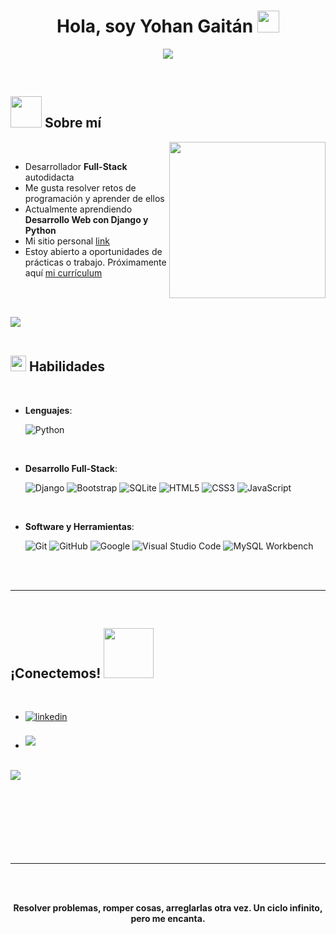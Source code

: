 <h1 align="center"><b>Hola, soy Yohan Gaitán </b><img src="https://media.giphy.com/media/hvRJCLFzcasrR4ia7z/giphy.gif" width="35"></h1>

<p align="center">
  <a href="https://github.com/DenverCoder1/readme-typing-svg">
    <img src="https://readme-typing-svg.herokuapp.com?font=Time+New+Roman&color=cyan&size=25&center=true&vCenter=true&width=800&height=100&lines=Desarrollador+Full-Stack+autodidacta,;Estudiante+de+Desarrollo+y+Gestion+de+Software,;Apasionado+por+la+Inteligencia+Artificial,;Siempre+aprendiendo+y+explorando+nuevas+tecnologias.">
  </a>
</p>

<br>

## <picture><img src="https://github.com/a/a/a/main/assets/mdImages/about_me.gif" width="50px"></picture> **Sobre mí**

<picture>
  <img align="right" src="https://github.com/a/a/a/main/assets/mdImages/Right_Side.gif" width="250px">
</picture>

<br>

- Desarrollador **Full-Stack** autodidacta  
- Me gusta resolver retos de programación y aprender de ellos  
- Actualmente aprendiendo **Desarrollo Web con Django y Python**  
- Mi sitio personal [link](https://portafolio-hazel-chi.vercel.app/)  
- Estoy abierto a oportunidades de prácticas o trabajo. Próximamente aquí [mi currículum](hehe)

<br><br>

<img src="https://user-images.githubusercontent.com/73097560/115834477-dbab4500-a447-11eb-908a-139a6edaec5c.gif"><br><br>

## <img src="https://media2.giphy.com/media/QssGEmpkyEOhBCb7e1/giphy.gif?cid=ecf05e47a0n3gi1bfqntqmob8g9aid1oyj2wr3ds3mg700bl&rid=giphy.gif" width="25"><b> Habilidades</b>
<br>

<p align="center">

- **Lenguajes**:
    
    ![Python](https://img.shields.io/badge/Python%20-%2314354C.svg?style=for-the-badge&logo=python&logoColor=white)

<br>   
    
- **Desarrollo Full-Stack**:

  ![Django](https://img.shields.io/badge/Django-%23092E20.svg?style=for-the-badge&logo=django&logoColor=white)
  ![Bootstrap](https://img.shields.io/badge/Bootstrap-%23563D7C.svg?style=for-the-badge&logo=bootstrap&logoColor=white)
  ![SQLite](https://img.shields.io/badge/SQLite-%2307405e.svg?style=for-the-badge&logo=sqlite&logoColor=white)
  ![HTML5](https://img.shields.io/badge/HTML5-%23E34F26.svg?style=for-the-badge&logo=html5&logoColor=white)
  ![CSS3](https://img.shields.io/badge/CSS3-%231572B6.svg?style=for-the-badge&logo=css3&logoColor=white)
  ![JavaScript](https://img.shields.io/badge/JavaScript-%23F7DF1E.svg?style=for-the-badge&logo=javascript&logoColor=black)

<br>

- **Software y Herramientas**:

    ![Git](https://img.shields.io/badge/git-%23F05033.svg?style=for-the-badge&logo=git&logoColor=white)
    ![GitHub](https://img.shields.io/badge/github-%23121011.svg?style=for-the-badge&logo=github&logoColor=white)
    ![Google](https://img.shields.io/badge/google-%234285F4.svg?style=for-the-badge&logo=google&logoColor=white)
    ![Visual Studio Code](https://img.shields.io/badge/Visual%20Studio%20Code-0078d7.svg?style=for-the-badge&logo=visual-studio-code&logoColor=white)
    ![MySQL Workbench](https://img.shields.io/badge/MySQL%20Workbench-%234479A1.svg?style=for-the-badge&logo=mysql&logoColor=white)

</p>

<br>
<br>

-----

<br>

## <b> ¡Conectemos! </b><img src="https://github.com/a/a/raw/main/assets/mdImages/handshake.gif" width="80">
<br>
<div align='left'>

<ul>

<li>
<a href="https://www.linkedin.com/in/yojan-gaitan-08256a2b1" target="_blank">
<img src="https://img.shields.io/badge/linkedin:  yohan-gaitan-%2300acee.svg?color=405DE6&style=for-the-badge&logo=linkedin&logoColor=white" alt=linkedin style="margin-bottom: 5px;"/>
</a>
</li>

<br>

<li>
<a href="mailto:gaitanyohann@gmail.com" target="_blank">
<img src="https://img.shields.io/badge/gmail:  gaitanyohann-%23EA4335.svg?style=for-the-badge&logo=gmail&logoColor=white" t=mail style="margin-bottom: 5px;" />
</a>
</li>
	
</ul>
</div>

<br>
<img src="https://user-images.githubusercontent.com/73097560/115834477-dbab4500-a447-11eb-908a-139a6edaec5c.gif">
<br><br><br><br><br><br><br><br>

---
<br><br>

<p align="center">
  <b>Resolver problemas, romper cosas, arreglarlas otra vez. Un ciclo infinito, pero me encanta.</b>
</p>

<br><br>
